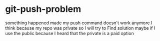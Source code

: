 # git-push-problem
something happened made my  push command doesn't work anymore I think because my repo was private so I will try to Find solution maybe if I use the public because I heard that the private is a paid option 
